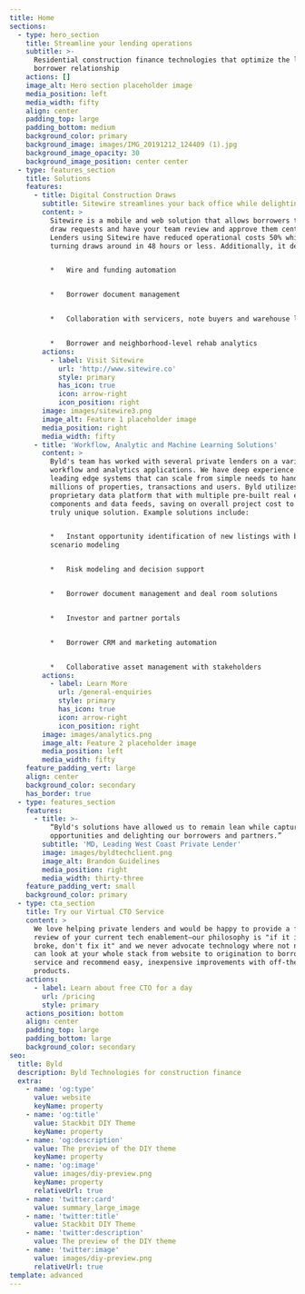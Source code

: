 ```yaml
---
title: Home
sections:
  - type: hero_section
    title: Streamline your lending operations
    subtitle: >-
      Residential construction finance technologies that optimize the lender and
      borrower relationship
    actions: []
    image_alt: Hero section placeholder image
    media_position: left
    media_width: fifty
    align: center
    padding_top: large
    padding_bottom: medium
    background_color: primary
    background_image: images/IMG_20191212_124409 (1).jpg
    background_image_opacity: 30
    background_image_position: center center
  - type: features_section
    title: Solutions
    features:
      - title: Digital Construction Draws
        subtitle: Sitewire streamlines your back office while delighting borrowers
        content: >
          Sitewire is a mobile and web solution that allows borrowers to submit
          draw requests and have your team review and approve them centrally.
          Lenders using Sitewire have reduced operational costs 50% while
          turning draws around in 48 hours or less. Additionally, it delivers:


          *   Wire and funding automation


          *   Borrower document management


          *   Collaboration with servicers, note buyers and warehouse lenders


          *   Borrower and neighborhood-level rehab analytics
        actions:
          - label: Visit Sitewire
            url: 'http://www.sitewire.co'
            style: primary
            has_icon: true
            icon: arrow-right
            icon_position: right
        image: images/sitewire3.png
        image_alt: Feature 1 placeholder image
        media_position: right
        media_width: fifty
      - title: 'Workflow, Analytic and Machine Learning Solutions'
        content: >
          Byld's team has worked with several private lenders on a variety of
          workflow and analytics applications. We have deep experience building
          leading edge systems that can scale from simple needs to handling
          millions of properties, transactions and users. Byld utilizes a
          proprietary data platform that with multiple pre-built real estate
          components and data feeds, saving on overall project cost to get you a
          truly unique solution. Example solutions include:


          *   Instant opportunity identification of new listings with buy/hold
          scenario modeling


          *   Risk modeling and decision support


          *   Borrower document management and deal room solutions


          *   Investor and partner portals


          *   Borrower CRM and marketing automation


          *   Collaborative asset management with stakeholders
        actions:
          - label: Learn More
            url: /general-enquiries
            style: primary
            has_icon: true
            icon: arrow-right
            icon_position: right
        image: images/analytics.png
        image_alt: Feature 2 placeholder image
        media_position: left
        media_width: fifty
    feature_padding_vert: large
    align: center
    background_color: secondary
    has_border: true
  - type: features_section
    features:
      - title: >-
          “Byld's solutions have allowed us to remain lean while capturing new
          opportunities and delighting our borrowers and partners.”
        subtitle: 'MD, Leading West Coast Private Lender'
        image: images/byldtechclient.png
        image_alt: Brandon Guidelines
        media_position: right
        media_width: thirty-three
    feature_padding_vert: small
    background_color: primary
  - type: cta_section
    title: Try our Virtual CTO Service
    content: >
      We love helping private lenders and would be happy to provide a free
      review of your current tech enablement—our philosophy is "if it isn't
      broke, don't fix it" and we never advocate technology where not needed. We
      can look at your whole stack from website to origination to borrower
      service and recommend easy, inexpensive improvements with off-the-shelf
      products.
    actions:
      - label: Learn about free CTO for a day
        url: /pricing
        style: primary
    actions_position: bottom
    align: center
    padding_top: large
    padding_bottom: large
    background_color: secondary
seo:
  title: Byld
  description: Byld Technologies for construction finance
  extra:
    - name: 'og:type'
      value: website
      keyName: property
    - name: 'og:title'
      value: Stackbit DIY Theme
      keyName: property
    - name: 'og:description'
      value: The preview of the DIY theme
      keyName: property
    - name: 'og:image'
      value: images/diy-preview.png
      keyName: property
      relativeUrl: true
    - name: 'twitter:card'
      value: summary_large_image
    - name: 'twitter:title'
      value: Stackbit DIY Theme
    - name: 'twitter:description'
      value: The preview of the DIY theme
    - name: 'twitter:image'
      value: images/diy-preview.png
      relativeUrl: true
template: advanced
---
```

